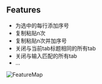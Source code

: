 Features
--------
- 为选中的每行添加序号
- 复制粘贴n次
- 复制粘贴n次并加序号
- 关闭与当前tab标题相同的所有tab
- 关闭与输入匹配的所有tab
- ...

![FeatureMap](http://ww4.sinaimg.cn/large/71e00c7bly1g51kpargorg20qo0es4qp.gif)